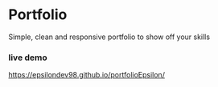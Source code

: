 # Portfolio
 Simple, clean and responsive portfolio to show off your skills
 
 ### live demo
 https://epsilondev98.github.io/portfolioEpsilon/
 
 
